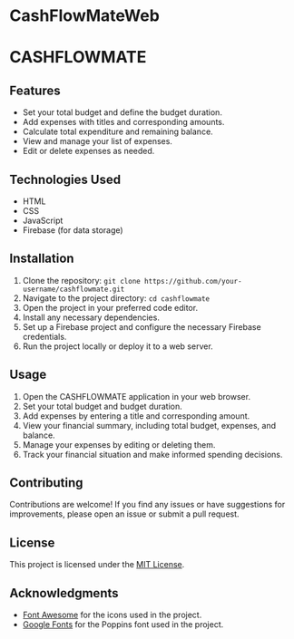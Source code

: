 # CashFlowMateWeb
<h1>CASHFLOWMATE</h1>

  <h2>Features</h2>
  <ul>
    <li>Set your total budget and define the budget duration.</li>
    <li>Add expenses with titles and corresponding amounts.</li>
    <li>Calculate total expenditure and remaining balance.</li>
    <li>View and manage your list of expenses.</li>
    <li>Edit or delete expenses as needed.</li>
  </ul>

  <h2>Technologies Used</h2>
  <ul>
    <li>HTML</li>
    <li>CSS</li>
    <li>JavaScript</li>
    <li>Firebase (for data storage)</li>
  </ul>

  <h2>Installation</h2>
  <ol>
    <li>Clone the repository: <code>git clone https://github.com/your-username/cashflowmate.git</code></li>
    <li>Navigate to the project directory: <code>cd cashflowmate</code></li>
    <li>Open the project in your preferred code editor.</li>
    <li>Install any necessary dependencies.</li>
    <li>Set up a Firebase project and configure the necessary Firebase credentials.</li>
    <li>Run the project locally or deploy it to a web server.</li>
  </ol>

  <h2>Usage</h2>
  <ol>
    <li>Open the CASHFLOWMATE application in your web browser.</li>
    <li>Set your total budget and budget duration.</li>
    <li>Add expenses by entering a title and corresponding amount.</li>
    <li>View your financial summary, including total budget, expenses, and balance.</li>
    <li>Manage your expenses by editing or deleting them.</li>
    <li>Track your financial situation and make informed spending decisions.</li>
  </ol>

  <h2>Contributing</h2>
  <p>Contributions are welcome! If you find any issues or have suggestions for improvements, please open an issue or submit a pull request.</p>

  <h2>License</h2>
  <p>This project is licensed under the <a href="LICENSE">MIT License</a>.</p>

  <h2>Acknowledgments</h2>
  <ul>
    <li><a href="https://fontawesome.com">Font Awesome</a> for the icons used in the project.</li>
    <li><a href="https://fonts.google.com">Google Fonts</a> for the Poppins font used in the project.</li>
  </ul>
